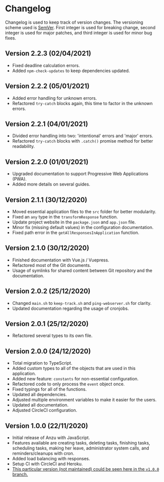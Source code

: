 # Changelog

Changelog is used to keep track of version changes. The versioning scheme used is [SemVer](https://semver.org/). First integer is used for breaking change, second integer is used for major patches, and third integer is used for minor bug fixes.

## Version 2.2.3 (02/04/2021)

- Fixed deadline calculation errors.
- Added `npm-check-updates` to keep dependencies updated.

## Version 2.2.2 (05/01/2021)

- Added error handling for unknown errors.
- Refactored `try-catch` blocks again, this time to factor in the unknown errors.

## Version 2.2.1 (04/01/2021)

- Divided error handling into two: 'intentional' errors and 'major' errors.
- Refactored `try-catch` blocks with `.catch()` promise method for better readability.

## Version 2.2.0 (01/01/2021)

- Upgraded documentation to support Progressive Web Applications (PWA).
- Added more details on several guides.

## Version 2.1.1 (30/12/2020)

- Moved essential application files to the `src` folder for better modularity.
- Fixed an `any` type in the `transformResponse` function.
- Update project website in the `package.json` and `app.json` file.
- Minor fix (missing default values) in the configuration documentation.
- Fixed path error in the `getAllResponsesInApplication` function.

## Version 2.1.0 (30/12/2020)

- Finished documentation with Vue.js / Vuepress.
- Refactored most of the Git documents.
- Usage of symlinks for shared content between Git repository and the documentation.

## Version 2.0.2 (25/12/2020)

- Changed `main.sh` to `keep-track.sh` and `ping-webserver.sh` for clarity.
- Updated documentation regarding the usage of cronjobs.

## Version 2.0.1 (25/12/2020)

- Refactored several types to its own file.

## Version 2.0.0 (24/12/2020)

- Total migration to TypeScript.
- Added custom types to all of the objects that are used in this application.
- Added new feature: `constants` for non-essential configuration.
- Refactored code to only process the `event` object once.
- Fixed typings for all of the functions.
- Updated all dependencies.
- Adjusted multiple environment variables to make it easier for the users.
- Updated all documentation.
- Adjusted CircleCI configuration.

## Version 1.0.0 (22/11/2020)

- Initial release of Anzu with JavaScript.
- Features available are creating tasks, deleting tasks, finishing tasks, scheduling tasks, making her leave, administrator system calls, and reminders/cleanups with cron.
- Added load balancing with responses.
- Setup CI with CircleCI and Heroku.
- [This particular version (not maintained) could be seen here in the `v1.0.0` branch.](https://github.com/lauslim12/Anzu/tree/v1.0.0)
